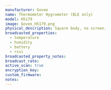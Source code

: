 ```yaml
---
manufacturer: Govee
name: Thermometer Hygrometer (BLE only)
model: H5179
image: Govee_H5179.png
physical_description: Square body, no screen.
broadcasted_properties:
  - temperature
  - humidity
  - battery
  - rssi
broadcasted_property_notes:
broadcast_rate:
active_scan: true
encryption_key:
custom_firmware:
notes:
---
```

